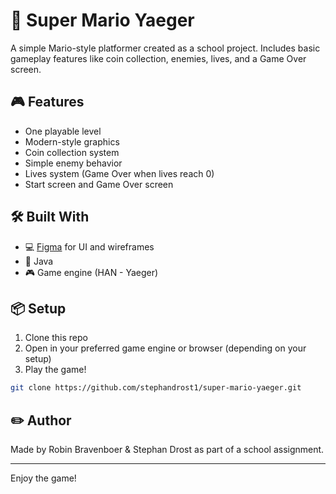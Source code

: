 # 🍄 Super Mario Yaeger

A simple Mario-style platformer created as a school project. Includes basic gameplay features like coin collection, enemies, lives, and a Game Over screen.

## 🎮 Features

- One playable level  
- Modern-style graphics  
- Coin collection system  
- Simple enemy behavior  
- Lives system (Game Over when lives reach 0)  
- Start screen and Game Over screen  

## 🛠️ Built With

- 💻 [Figma](https://figma.com) for UI and wireframes  
- 🎨 Java  
- 🎮 Game engine (HAN - Yaeger)

## 📦 Setup

1. Clone this repo  
2. Open in your preferred game engine or browser (depending on your setup)  
3. Play the game!

```bash
git clone https://github.com/stephandrost1/super-mario-yaeger.git
```

## ✏️ Author

Made by Robin Bravenboer & Stephan Drost as part of a school assignment.

---

Enjoy the game!
